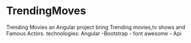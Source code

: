# TrendingMoves
Trending Movies an Angular project bring Trending movies,tv shows and Famous Actors.  technologies: Angular -Bootstrap - font awesome - Api 
